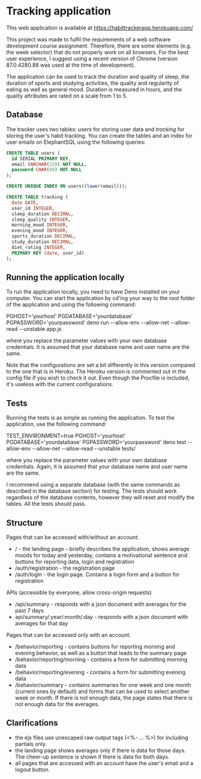 # Tracking application

This web application is available at https://habittrackerapp.herokuapp.com/

This project was made to fulfil the requirements of a web software development course assignment. Therefore, there are some elements (e.g. the week selector) that do not properly work on all browsers. For the best user experience, I suggest using a recent version of Chrome (version 87.0.4280.88 was used at the time of development).

The application can be used to track the duration and quality of sleep, the duration of sports and studying activities, the quality and regularity of eating as well as general mood. Duration is measured in hours, and the quality attributes are rated on a scale from 1 to 5.

## Database

The tracker uses two tables: _users_ for storing user data and _tracking_ for storing the user's habit tracking. You can create the tables and an index for user emails on ElephantSQL using the following queries:

~~~~SQL
CREATE TABLE users (
  id SERIAL PRIMARY KEY,
  email VARCHAR(320) NOT NULL,
  password CHAR(60) NOT NULL
);

CREATE UNIQUE INDEX ON users((lower(email)));

CREATE TABLE tracking (
  date DATE,
  user_id INTEGER,
  sleep_duration DECIMAL,
  sleep_quality INTEGER,
  morning_mood INTEGER,
  evening_mood INTEGER,
  sports_duration DECIMAL,
  study_duration DECIMAL,
  diet_rating INTEGER,
  PRIMARY KEY (date, user_id)
);
~~~~

## Running the application locally

To run the application locally, you need to have Deno installed on your computer. You can start the application by cd'ing your way to the root folder of the application and using the following command: 

PGHOST='yourhost' PGDATABASE='yourdatabase' PGPASSWORD='yourpassword' deno run --allow-env --allow-net --allow-read --unstable app.js

where you replace the parameter values with your own database credentials. It is assumed that your database name and user name are the same.

Note that the configurations are set a bit differently in this version compared to the one that is in Heroku. The Heroku version is commented out in the config file if you wish to check it out. Even though the Procfile is included, it's useless with the current configurations.


## Tests

Running the tests is as simple as running the application. To test the application, use the following command:
 
TEST_ENVIRONMENT=true PGHOST='yourhost' PGDATABASE='yourdatabase' PGPASSWORD='yourpassword' deno test --allow-env --allow-net --allow-read --unstable tests/

where you replace the parameter values with your own database credentials. Again, it is assumed that your database name and user name are the same.

I recommend using a separate database (with the same commands as described in the database section) for testing. The tests should work regardless of the database contents, however they will reset and modify the tables. All the tests _should_ pass.


## Structure

Pages that can be accessed with/without an account:
  * / - the landing page - briefly describes the application, shows average moods for today and yesterday, contains a motivational sentence and buttons for reporting data, login and registration
  * /auth/registration - the registration page
  * /auth/login - the login page. Contains a login form and a button for registration

APIs (accessible by everyone, allow cross-origin requests)
  * /api/summary - responds with a json document with averages for the past 7 days
  * api/summary/:year/:month/:day - responds with a json document with averages for that day
  

Pages that can be accessed only with an account:
  * /behavior/reporting - contains buttons for reporting morning and evening behavior, as well as a button that leads to the summary page
  * /behavior/reporting/morning - contains a form for submitting morning data
  * /behavior/reporting/evening - contains a form for submitting evening data
  * /behavior/summary - contains summaries for one week and one month (current ones by default) and forms that can be used to select another week or month. If there is not enough data, the page states that there is not enough data for the averages.


## Clarifications

* the ejs files use unescaped raw output tags (<%- ... %>) for including partials only.
* the landing page shows averages only if there is data for those days. The cheer-up sentence is shown if there is data for both days.
* all pages that are accessed with an account have the user's email and a logout button.